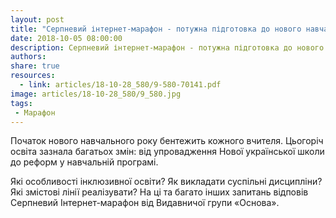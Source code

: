 ```yaml
---
layout: post
title: "Серпневий інтернет-марафон - потужна підготовка до нового навчального року на раз-два!"
date: 2018-10-05 08:00:00
description: Серпневий інтернет-марафон - потужна підготовка до нового навчального року на раз-два!
authors:  
share: true
resources:
  - link: articles/18-10-28_580/9-580-70141.pdf
image: articles/18-10-28_580/9_580.jpg
tags:
 - Марафон
---
```


Початок нового навчального року бентежить кожного вчителя. Цьогоріч освіта зазнала багатьох змін: від упровадження Нової української школи до реформ у навчальній програмі.

Які особливості інклюзивної освіти? Як викладати суспільні дисципліни? Які змістові лінії реалізувати? На ці та багато інших запитань відповів Серпневий Інтернет-марафон від Видавничої групи «Основа».
